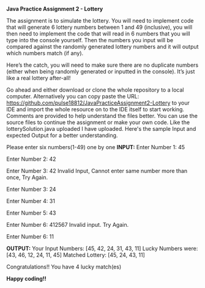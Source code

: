 **Java Practice Assignment 2 - Lottery**

The assignment is to simulate the lottery. You will need to implement code that will generate 6 lottery numbers between 1 and 49 (inclusive), you will then need to implement the code that will read in 6 numbers that you will type into the console yourself. Then the numbers you input will be compared against the randomly generated lottery numbers and it will output which numbers match (if any).

Here’s the catch, you will need to make sure there are no duplicate numbers (either when being randomly generated or inputted in the console). It’s just like a real lottery after-all!

Go ahead and either download or clone the whole repository to a local computer. 
Alternatively you can copy paste the URL: https://github.com/pulse18812/JavaPracticeAssignment2-Lottery to your IDE and import the whole resource on to the IDE itself to start working.
Comments are provided to help understand the files better.
You can use the source files to continue the assignment or make your own code. Like the lotterySolution.java uploaded I have uploaded.
Here's the sample Input and expected Output for a better understanding.

Please enter six numbers(1-49) one by one
**INPUT:**
Enter Number 1: 45

Enter Number 2: 42

Enter Number 3: 42
Invalid Input, Cannot enter same number more than once, Try Again.

Enter Number 3: 24

Enter Number 4: 31

Enter Number 5: 43

Enter Number 6: 412567
Invalid input. Try Again.

Enter Number 6: 11

**OUTPUT:**
Your Input Numbers: [45, 42, 24, 31, 43, 11]
Lucky Numbers were: [43, 46, 12, 24, 11, 45]
Matched Lottery: [45, 24, 43, 11]

Congratulations!! You have 4 lucky match(es) 


 **Happy coding!!**
